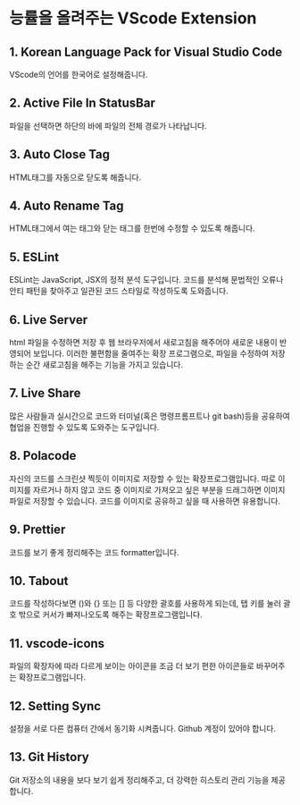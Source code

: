 # 능률을 올려주는 VScode Extension

## 1. Korean Language Pack for Visual Studio Code

VScode의 언어를 한국어로 설정해줍니다.

## 2. Active File In StatusBar

파일을 선택하면 하단의 바에 파일의 전체 경로가 나타납니다.

## 3. Auto Close Tag

HTML태그를 자동으로 닫도록 해줍니다.

## 4. Auto Rename Tag

HTML태그에서 여는 태그와 닫는 태그를 한번에 수정할 수 있도록 해줍니다.

## 5. ESLint

ESLint는 JavaScript, JSX의 정적 분석 도구입니다. 코드를 분석해 문법적인 오류나 안티 패턴을 찾아주고 일관된 코드 스타일로 작성하도록 도와줍니다.

## 6. Live Server

html 파일을 수정하면 저장 후 웹 브라우저에서 새로고침을 해주어야 새로운 내용이 반영되어 보입니다. 이러한 불편함을 줄여주는 확장 프로그램으로, 파일을 수정하여 저장하는 순간 새로고침을 해주는 기능을 가지고 있습니다.

## 7. Live Share

많은 사람들과 실시간으로 코드와 터미널(혹은 명령프롬프트나 git bash)등을 공유하여 협업을 진행할 수 있도록 도와주는 도구입니다.

## 8. Polacode

자신의 코드를 스크린샷 찍듯이 이미지로 저장할 수 있는 확장프로그램입니다. 따로 이미지를 자르거나 하지 않고 코드 중 이미지로 가져오고 싶은 부분을 드래그하면 이미지 파일로 저장할 수 있습니다. 코드를 이미지로 공유하고 싶을 때 사용하면 유용합니다.

## 9. Prettier

코드를 보기 좋게 정리해주는 코드 formatter입니다.

## 10. Tabout

코드를 작성하다보면 ()와 {} 또는 [] 등 다양한 괄호를 사용하게 되는데, 탭 키를 눌러 괄호 밖으로 커서가 빠져나오도록 해주는 확장프로그램입니다.

## 11. vscode-icons

파일의 확장자에 따라 다르게 보이는 아이콘을 조금 더 보기 편한 아이콘들로 바꾸어주는 확장프로그램입니다.

## 12. Setting Sync

설정을 서로 다른 컴퓨터 간에서 동기화 시켜줍니다. Github 계정이 있어야 합니다.

## 13. Git History

Git 저장소의 내용을 보다 보기 쉽게 정리해주고, 더 강력한 히스토리 관리 기능을 제공합니다.
